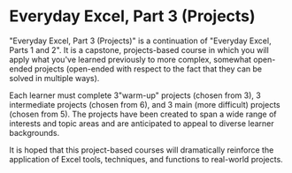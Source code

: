 # Everyday Excel, Part 3 (Projects)

"Everyday Excel, Part 3 (Projects)" is a continuation of "Everyday Excel, Parts 1 and 2".  It is a capstone, projects-based course in which you will apply what you've learned previously to more complex, somewhat open-ended projects (open-ended with respect to the fact that they can be solved in multiple ways).

Each learner must complete 3"warm-up" projects (chosen from 3), 3 intermediate projects (chosen from 6), and 3 main (more difficult) projects (chosen from 5).  The projects have been created to span a wide range of interests and topic areas and are anticipated to appeal to diverse learner backgrounds.

It is hoped that this project-based courses will dramatically reinforce the application of Excel tools, techniques, and functions to real-world projects.
